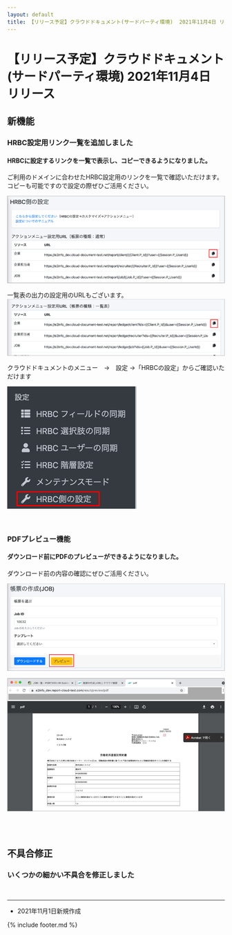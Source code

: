 ```yaml
---
layout: default
title: 【リリース予定】クラウドドキュメント(サードパーティ環境)  2021年11月4日 リリース
---
```


# 【リリース予定】クラウドドキュメント(サードパーティ環境)  2021年11月4日 リリース  

## 新機能

### HRBC設定用リンク一覧を追加しました
#### HRBCに設定するリンクを一覧で表示し、コピーできるようになりました。
ご利用のドメインに合わせたHRBC設定用のリンクを一覧で確認いただけます。
コピーも可能ですので設定の際ぜひご活用ください。

![HRBC設定用リンク一覧](images/20211104/1104_2.png)

一覧表の出力の設定用のURLもございます。
![HRBC設定用リンク一覧](images/20211104/1104_1.png)

クラウドドキュメントのメニュー　→　設定 →「HRBCの設定」からご確認いただけます

![クラウドドキュメントメニュー](images/20211104/1104_3.png)

<br>

### PDFプレビュー機能
#### ダウンロード前にPDFのプレビューができるようになりました。<br>
ダウンロード前の内容の確認にぜひご活用ください。

![プレビュー](images/20211104/1104_5.png)

![プレビューのPDF](images/20211104/1104_4.png)


<br>
<br>

## 不具合修正　

### いくつかの細かい不具合を修正しました

<br>

-----
* 2021年11月1日新規作成

{% include footer.md %}

